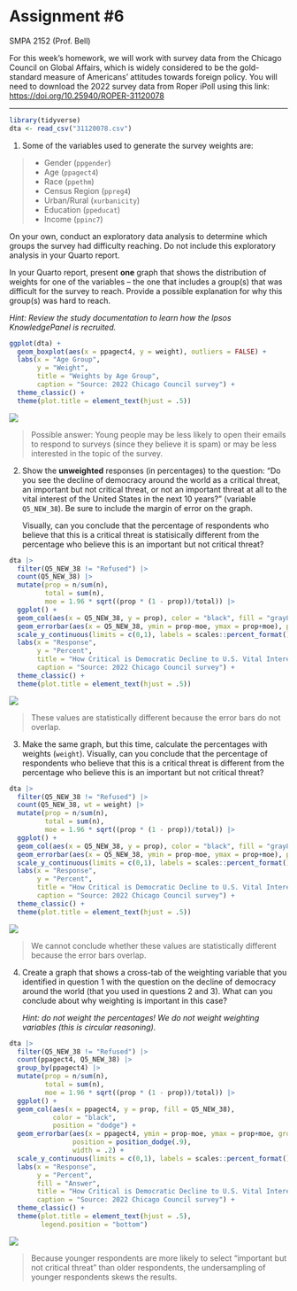 # Assignment \#6
SMPA 2152 (Prof. Bell)

For this week’s homework, we will work with survey data from the Chicago
Council on Global Affairs, which is widely considered to be the
gold-standard measure of Americans’ attitudes towards foreign policy.
You will need to download the 2022 survey data from Roper iPoll using
this link: <https://doi.org/10.25940/ROPER-31120078>

------------------------------------------------------------------------

``` r
library(tidyverse)
dta <- read_csv("31120078.csv")
```

1.  Some of the variables used to generate the survey weights are:

> - Gender (`ppgender`)
> - Age (`ppagect4`)
> - Race (`ppethm`)
> - Census Region (`ppreg4`)
> - Urban/Rural (`xurbanicity`)
> - Education (`ppeducat`)
> - Income (`ppinc7`)

On your own, conduct an exploratory data analysis to determine which
groups the survey had difficulty reaching. Do not include this
exploratory analysis in your Quarto report.

In your Quarto report, present **one** graph that shows the distribution
of weights for one of the variables – the one that includes a group(s)
that was difficult for the survey to reach. Provide a possible
explanation for why this group(s) was hard to reach.

*Hint: Review the study documentation to learn how the Ipsos
KnowledgePanel is recruited.*

``` r
ggplot(dta) +
  geom_boxplot(aes(x = ppagect4, y = weight), outliers = FALSE) +
  labs(x = "Age Group",
       y = "Weight",
       title = "Weights by Age Group",
       caption = "Source: 2022 Chicago Council survey") +
  theme_classic() +
  theme(plot.title = element_text(hjust = .5))
```

![](assignment6_files/figure-commonmark/unnamed-chunk-2-1.png)

> Possible answer: Young people may be less likely to open their emails
> to respond to surveys (since they believe it is spam) or may be less
> interested in the topic of the survey.

2.  Show the **unweighted** responses (in percentages) to the question:
    “Do you see the decline of democracy around the world as a critical
    threat, an important but not critical threat, or not an important
    threat at all to the vital interest of the United States in the next
    10 years?” (variable `Q5_NEW_38`). Be sure to include the margin of
    error on the graph.

    Visually, can you conclude that the percentage of respondents who
    believe that this is a critical threat is statisically different
    from the percentage who believe this is an important but not
    critical threat?

``` r
dta |>
  filter(Q5_NEW_38 != "Refused") |>
  count(Q5_NEW_38) |>
  mutate(prop = n/sum(n),
         total = sum(n),
         moe = 1.96 * sqrt((prop * (1 - prop))/total)) |>
  ggplot() +
  geom_col(aes(x = Q5_NEW_38, y = prop), color = "black", fill = "gray80", position = "dodge") +
  geom_errorbar(aes(x = Q5_NEW_38, ymin = prop-moe, ymax = prop+moe), position = position_dodge(.9), width = .2) +
  scale_y_continuous(limits = c(0,1), labels = scales::percent_format()) +
  labs(x = "Response",
       y = "Percent",
       title = "How Critical is Democratic Decline to U.S. Vital Interests?",
       caption = "Source: 2022 Chicago Council survey") +
  theme_classic() +
  theme(plot.title = element_text(hjust = .5))
```

![](assignment6_files/figure-commonmark/unnamed-chunk-4-1.png)

> These values are statistically different because the error bars do not
> overlap.

3.  Make the same graph, but this time, calculate the percentages with
    weights (`weight`). Visually, can you conclude that the percentage
    of respondents who believe that this is a critical threat is
    different from the percentage who believe this is an important but
    not critical threat?

``` r
dta |>
  filter(Q5_NEW_38 != "Refused") |>
  count(Q5_NEW_38, wt = weight) |>
  mutate(prop = n/sum(n),
         total = sum(n),
         moe = 1.96 * sqrt((prop * (1 - prop))/total)) |>
  ggplot() +
  geom_col(aes(x = Q5_NEW_38, y = prop), color = "black", fill = "gray80", position = "dodge") +
  geom_errorbar(aes(x = Q5_NEW_38, ymin = prop-moe, ymax = prop+moe), position = position_dodge(.9), width = .2) +
  scale_y_continuous(limits = c(0,1), labels = scales::percent_format()) +
  labs(x = "Response",
       y = "Percent",
       title = "How Critical is Democratic Decline to U.S. Vital Interests?",
       caption = "Source: 2022 Chicago Council survey") +
  theme_classic() +
  theme(plot.title = element_text(hjust = .5))
```

![](assignment6_files/figure-commonmark/unnamed-chunk-6-1.png)

> We cannot conclude whether these values are statistically different
> because the error bars overlap.

4.  Create a graph that shows a cross-tab of the weighting variable that
    you identified in question 1 with the question on the decline of
    democracy around the world (that you used in questions 2 and 3).
    What can you conclude about why weighting is important in this case?

    *Hint: do not weight the percentages! We do not weight weighting
    variables (this is circular reasoning).*

``` r
dta |>
  filter(Q5_NEW_38 != "Refused") |>
  count(ppagect4, Q5_NEW_38) |>
  group_by(ppagect4) |>
  mutate(prop = n/sum(n),
         total = sum(n),
         moe = 1.96 * sqrt((prop * (1 - prop))/total)) |>
  ggplot() +
  geom_col(aes(x = ppagect4, y = prop, fill = Q5_NEW_38),
           color = "black",
           position = "dodge") +
  geom_errorbar(aes(x = ppagect4, ymin = prop-moe, ymax = prop+moe, group = Q5_NEW_38),
                position = position_dodge(.9),
                width = .2) +
  scale_y_continuous(limits = c(0,1), labels = scales::percent_format()) +
  labs(x = "Response",
       y = "Percent",
       fill = "Answer",
       title = "How Critical is Democratic Decline to U.S. Vital Interests?",
       caption = "Source: 2022 Chicago Council survey") +
  theme_classic() +
  theme(plot.title = element_text(hjust = .5),
        legend.position = "bottom")
```

![](assignment6_files/figure-commonmark/unnamed-chunk-8-1.png)

> Because younger respondents are more likely to select “important but
> not critical threat” than older respondents, the undersampling of
> younger respondents skews the results.
